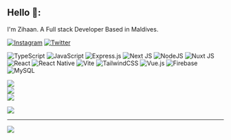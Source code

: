 ## Hello 👋:
I'm Zihaan. A Full stack Developer Based in Maldives.



[![Instagram](https://img.shields.io/badge/Instagram-%23E4405F.svg?logo=Instagram&logoColor=white)](https://instagram.com/zihaarn) [![Twitter](https://img.shields.io/badge/Twitter-%231DA1F2.svg?logo=Twitter&logoColor=white)](https://twitter.com/zihaarn) 


![TypeScript](https://img.shields.io/badge/typescript-%23007ACC.svg?style=for-the-badge&logo=typescript&logoColor=white) ![JavaScript](https://img.shields.io/badge/javascript-%23323330.svg?style=for-the-badge&logo=javascript&logoColor=%23F7DF1E) ![Express.js](https://img.shields.io/badge/express.js-%23404d59.svg?style=for-the-badge&logo=express&logoColor=%2361DAFB) ![Next JS](https://img.shields.io/badge/Next-black?style=for-the-badge&logo=next.js&logoColor=white) ![NodeJS](https://img.shields.io/badge/node.js-6DA55F?style=for-the-badge&logo=node.js&logoColor=white) ![Nuxt JS](https://img.shields.io/badge/Nuxt-002E3B?style=for-the-badge&logo=nuxt.js&logoColor=#00DC82) ![React](https://img.shields.io/badge/react-%2320232a.svg?style=for-the-badge&logo=react&logoColor=%2361DAFB) ![React Native](https://img.shields.io/badge/react_native-%2320232a.svg?style=for-the-badge&logo=react&logoColor=%2361DAFB) ![Vite](https://img.shields.io/badge/vite-%23646CFF.svg?style=for-the-badge&logo=vite&logoColor=white) ![TailwindCSS](https://img.shields.io/badge/tailwindcss-%2338B2AC.svg?style=for-the-badge&logo=tailwind-css&logoColor=white) ![Vue.js](https://img.shields.io/badge/vue.js-%2335495e.svg?style=for-the-badge&logo=vuedotjs&logoColor=%234FC08D) ![Firebase](https://img.shields.io/badge/Firebase-039BE5?style=for-the-badge&logo=Firebase&logoColor=white) ![MySQL](https://img.shields.io/badge/mysql-%2300000f.svg?style=for-the-badge&logo=mysql&logoColor=white)<br/>

![](https://github-readme-stats.vercel.app/api?username=zihaarn&theme=dark&hide_border=true&include_all_commits=true&count_private=true)<br/>
![](https://github-readme-streak-stats.herokuapp.com/?user=zihaarn&theme=dark&hide_border=true)<br/>
![](https://github-readme-stats.vercel.app/api/top-langs/?username=zihaarn&theme=dark&hide_border=true&include_all_commits=true&count_private=true&layout=compact)


![](https://github-profile-trophy.vercel.app/?username=zihaarrnn&theme=radical&no-frame=true&no-bg=true&margin-w=4)

---
[![](https://visitcount.itsvg.in/api?id=zihaarrnn&icon=0&color=0)](https://visitcount.itsvg.in)

<!-- Proudly created with GPRM ( https://gprm.itsvg.in ) -->

